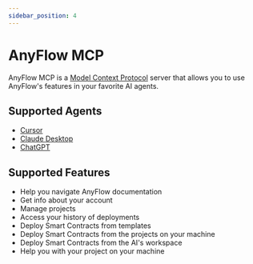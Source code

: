 ```yaml
---
sidebar_position: 4
---
```


# AnyFlow MCP

AnyFlow MCP is a [Model Context Protocol](https://docs.anthropic.com/en/docs/mcp) server that allows you to use AnyFlow's features in your favorite AI agents.

## Supported Agents

- [Cursor](./1_install.md#how-to-install-anyflow-mcp-on-cursor-ide)
- [Claude Desktop](./1_install.md#how-to-install-anyflow-mcp-on-claude-desktop)
- [ChatGPT](./1_install.md#how-to-use-anyflow-mcp-in-chatgpt)

## Supported Features

- Help you navigate AnyFlow documentation
- Get info about your account
- Manage projects
- Access your history of deployments
- Deploy Smart Contracts from templates
- Deploy Smart Contracts from the projects on your machine
- Deploy Smart Contracts from the AI's workspace
- Help you with your project on your machine
